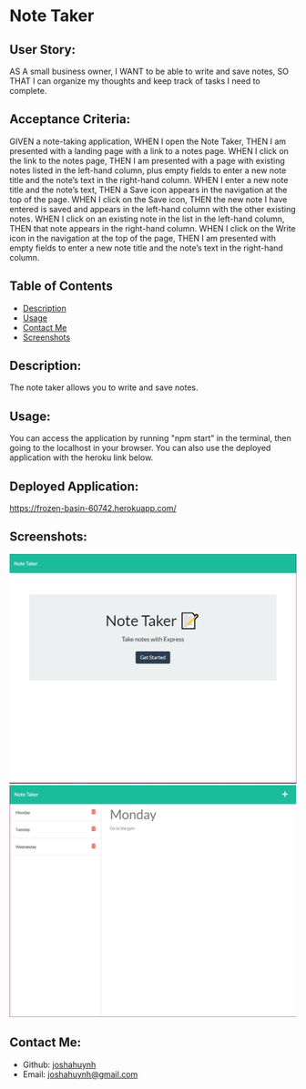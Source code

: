 # Note Taker
  ## User Story:
  AS A small business owner,
  I WANT to be able to write and save notes,
  SO THAT I can organize my thoughts and keep track of tasks I need to complete.
  ## Acceptance Criteria:
  GIVEN a note-taking application,
  WHEN I open the Note Taker,
  THEN I am presented with a landing page with a link to a notes page.
  WHEN I click on the link to the notes page,
  THEN I am presented with a page with existing notes listed in the left-hand column, plus empty fields to enter a new note title and   the note’s text in the right-hand column.
  WHEN I enter a new note title and the note’s text,
  THEN a Save icon appears in the navigation at the top of the page.
  WHEN I click on the Save icon,
  THEN the new note I have entered is saved and appears in the left-hand column with the other existing notes.
  WHEN I click on an existing note in the list in the left-hand column,
  THEN that note appears in the right-hand column.
  WHEN I click on the Write icon in the navigation at the top of the page,
  THEN I am presented with empty fields to enter a new note title and the note’s text in the right-hand column.
  ## Table of Contents 
  - [Description](#description)
  - [Usage](#usage)
  - [Contact Me](#contact-me)
  - [Screenshots](#screenshots)
  ## Description:
  The note taker allows you to write and save notes.
  ## Usage:
  You can access the application by running "npm start" in the terminal, then going to the localhost in your browser. You can also use the deployed application with the heroku link below.
  ## Deployed Application:
  https://frozen-basin-60742.herokuapp.com/
  ## Screenshots:
  ![](./public/assets/images/homepage.PNG)
  ![](./public/assets/images/notes.PNG)
  ## Contact Me:
  - Github: [joshahuynh](https://github.com/joshahuynh)
  - Email: joshahuynh@gmail.com 
